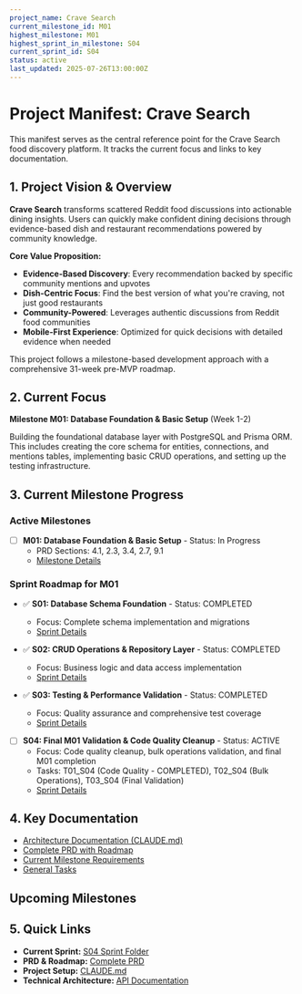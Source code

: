 ```yaml
---
project_name: Crave Search
current_milestone_id: M01
highest_milestone: M01
highest_sprint_in_milestone: S04
current_sprint_id: S04
status: active
last_updated: 2025-07-26T13:00:00Z
---
```


# Project Manifest: Crave Search

This manifest serves as the central reference point for the Crave Search food discovery platform. It tracks the current focus and links to key documentation.

## 1. Project Vision & Overview

**Crave Search** transforms scattered Reddit food discussions into actionable dining insights. Users can quickly make confident dining decisions through evidence-based dish and restaurant recommendations powered by community knowledge.

**Core Value Proposition:**

- **Evidence-Based Discovery**: Every recommendation backed by specific community mentions and upvotes
- **Dish-Centric Focus**: Find the best version of what you're craving, not just good restaurants
- **Community-Powered**: Leverages authentic discussions from Reddit food communities
- **Mobile-First Experience**: Optimized for quick decisions with detailed evidence when needed

This project follows a milestone-based development approach with a comprehensive 31-week pre-MVP roadmap.

## 2. Current Focus

**Milestone M01: Database Foundation & Basic Setup** (Week 1-2)

Building the foundational database layer with PostgreSQL and Prisma ORM. This includes creating the core schema for entities, connections, and mentions tables, implementing basic CRUD operations, and setting up the testing infrastructure.

## 3. Current Milestone Progress

### Active Milestones

- [ ] **M01: Database Foundation & Basic Setup** - Status: In Progress
  - PRD Sections: 4.1, 2.3, 3.4, 2.7, 9.1
  - [Milestone Details](./02_REQUIREMENTS/M01_Database_Foundation_Basic_Setup/M01_milestone_meta.md)

### Sprint Roadmap for M01

- ✅ **S01: Database Schema Foundation** - Status: COMPLETED
  - Focus: Complete schema implementation and migrations
  - [Sprint Details](./03_SPRINTS/S01_M01_Database_Schema_Foundation/S01_M01_sprint_meta.md)

- ✅ **S02: CRUD Operations & Repository Layer** - Status: COMPLETED
  - Focus: Business logic and data access implementation
  - [Sprint Details](./03_SPRINTS/S02_M01_CRUD_Operations_Repository_Layer/S02_M01_sprint_meta.md)

- ✅ **S03: Testing & Performance Validation** - Status: COMPLETED
  - Focus: Quality assurance and comprehensive test coverage
  - [Sprint Details](./03_SPRINTS/S03_M01_Testing_Performance_Validation/S03_M01_sprint_meta.md)

- [ ] **S04: Final M01 Validation & Code Quality Cleanup** - Status: ACTIVE
  - Focus: Code quality cleanup, bulk operations validation, and final M01 completion
  - Tasks: T01_S04 (Code Quality - COMPLETED), T02_S04 (Bulk Operations), T03_S04 (Final Validation)
  - [Sprint Details](./03_SPRINTS/S04_M01_Final_Validation_Cleanup/S04_M01_sprint_meta.md)

## 4. Key Documentation

- [Architecture Documentation (CLAUDE.md)](../CLAUDE.md)
- [Complete PRD with Roadmap](../../PRD.md)
- [Current Milestone Requirements](./02_REQUIREMENTS/M01_Database_Foundation_Basic_Setup/)
- [General Tasks](./04_GENERAL_TASKS/)

## Upcoming Milestones

## 5. Quick Links

- **Current Sprint:** [S04 Sprint Folder](./03_SPRINTS/S04_M01_Final_Validation_Cleanup/)
- **PRD & Roadmap:** [Complete PRD](../../PRD.md)
- **Project Setup:** [CLAUDE.md](../CLAUDE.md)
- **Technical Architecture:** [API Documentation](../../apps/api/README.md)
